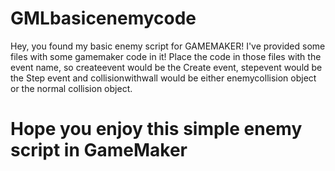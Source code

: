 # GMLbasicenemycode
Hey, you found my basic enemy script for GAMEMAKER!
I've provided some files with some gamemaker code in it!
Place the code in those files with the event name, so createevent would be the Create event, stepevent would be the Step event and collisionwithwall would be either enemycollision object or the normal collision object.
# Hope you enjoy this simple enemy script in GameMaker
